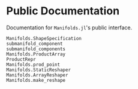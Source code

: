 # Public Documentation

Documentation for `Manifolds.jl`'s public interface.

```@docs
Manifolds.ShapeSpecification
submanifold_component
submanifold_components
Manifolds.ProductArray
ProductRepr
Manifolds.prod_point
Manifolds.StaticReshaper
Manifolds.ArrayReshaper
Manifolds.make_reshape
```
